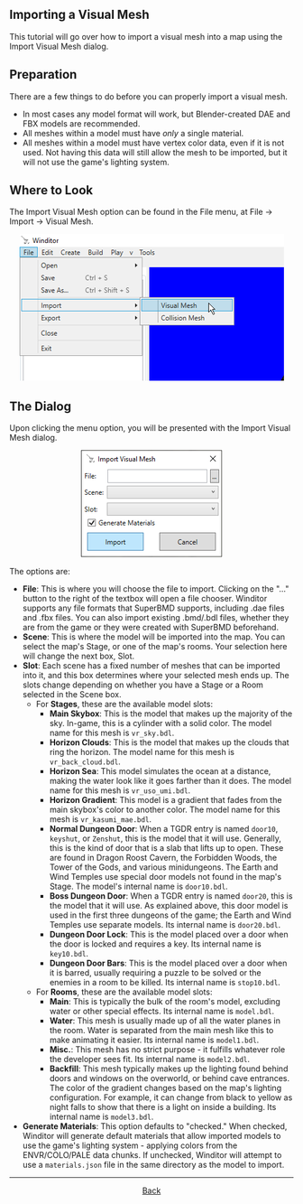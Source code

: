 ## Importing a Visual Mesh
This tutorial will go over how to import a visual mesh into a map using the Import Visual Mesh dialog.

## Preparation
There are a few things to do before you can properly import a visual mesh.

* In most cases any model format will work, but Blender-created DAE and FBX models are recommended.
* All meshes within a model must have *only* a single material.
* All meshes within a model must have vertex color data, even if it is not used. Not having this data will still allow the mesh to be imported, but it will not use the game's lighting system.

## Where to Look
The Import Visual Mesh option can be found in the File menu, at File -> Import -> Visual Mesh.

<p align="center">
  <img src="./import_visual_mesh_menu.png" alignment="center">
</p>

## The Dialog
Upon clicking the menu option, you will be presented with the Import Visual Mesh dialog.

<p align="center">
  <img src="./import_visual_mesh_dialog.png" alignment="center">
</p>

The options are:
* **File**: This is where you will choose the file to import. Clicking on the "..." button to the right of the textbox will open a file chooser. Winditor supports any file formats that SuperBMD supports, including .dae files and .fbx files. You can also import existing .bmd/.bdl files, whether they are from the game or they were created with SuperBMD beforehand.
* **Scene**: This is where the model will be imported into the map. You can select the map's Stage, or one of the map's rooms. Your selection here will change the next box, Slot.
* **Slot**: Each scene has a fixed number of meshes that can be imported into it, and this box determines where your selected mesh ends up. The slots change depending on whether you have a Stage or a Room selected in the Scene box.
	* For **Stages**, these are the available model slots:
		* **Main Skybox**: This is the model that makes up the majority of the sky. In-game, this is a cylinder with a solid color. The model name for this mesh is `vr_sky.bdl`.
		* **Horizon Clouds**: This is the model that makes up the clouds that ring the horizon. The model name for this mesh is `vr_back_cloud.bdl`.
		* **Horizon Sea**: This model simulates the ocean at a distance, making the water look like it goes farther than it does. The model name for this mesh is `vr_uso_umi.bdl`.
		* **Horizon Gradient**: This model is a gradient that fades from the main skybox's color to another color. The model name for this mesh is `vr_kasumi_mae.bdl`.
		* **Normal Dungeon Door**: When a TGDR entry is named `door10`, `keyshut`, or `Zenshut`, this is the model that it will use. Generally, this is the kind of door that is a slab that lifts up to open. These are found in Dragon Roost Cavern, the Forbidden Woods, the Tower of the Gods, and various minidungeons. The Earth and Wind Temples use special door models not found in the map's Stage. The model's internal name is `door10.bdl`.
		* **Boss Dungeon Door**: When a TGDR entry is named `door20`, this is the model that it will use. As explained above, this door model is used in the first three dungeons of the game; the Earth and Wind Temples use separate models. Its internal name is `door20.bdl`.
		* **Dungeon Door Lock**: This is the model placed over a door when the door is locked and requires a key. Its internal name is `key10.bdl`.
		* **Dungeon Door Bars**: This is the model placed over a door when it is barred, usually requiring a puzzle to be solved or the enemies in a room to be killed. Its internal name is `stop10.bdl`.
	* For **Rooms**, these are the available model slots:
		* **Main**: This is typically the bulk of the room's model, excluding water or other special effects. Its internal name is `model.bdl`.
		* **Water**: This mesh is usually made up of all the water planes in the room. Water is separated from the main mesh like this to make animating it easier. Its internal name is `model1.bdl`.
		* **Misc.**: This mesh has no strict purpose - it fulfills whatever role the developer sees fit. Its internal name is `model2.bdl`.
		* **Backfill**: This mesh typically makes up the lighting found behind doors and windows on the overworld, or behind cave entrances. The color of the gradient changes based on the map's lighting configuration. For example, it can change from black to yellow as night falls to show that there is a light on inside a building. Its internal name is `model3.bdl`.
* **Generate Materials**: This option defaults to "checked." When checked, Winditor will generate default materials that allow imported models to use the game's lighting system - applying colors from the ENVR/COLO/PALE data chunks. If unchecked, Winditor will attempt to use a `materials.json` file in the same directory as the model to import.

<hr>
<p align="center">
  <a href="../tutorials.html">Back</a>
</p>
